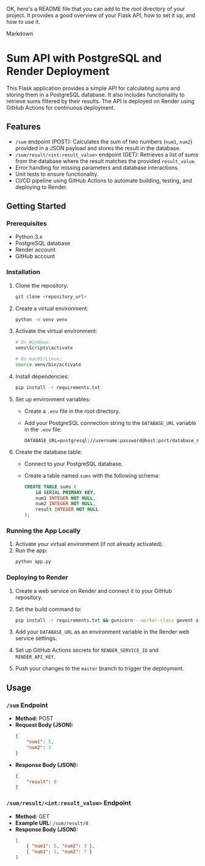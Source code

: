 OK, here's a README file that you can add to the root directory of your project. It provides a good overview of your Flask API, how to set it up, and how to use it.

Markdown
# Sum API with PostgreSQL and Render Deployment

This Flask application provides a simple API for calculating sums and storing them in a PostgreSQL database. It also includes functionality to retrieve sums filtered by their results. The API is deployed on Render using GitHub Actions for continuous deployment.

## Features

*   `/sum` endpoint (POST): Calculates the sum of two numbers (`num1`, `num2`) provided in a JSON payload and stores the result in the database.
*   `/sum/result/<int:result_value>` endpoint (GET): Retrieves a list of sums from the database where the result matches the provided `result_value`.
*   Error handling for missing parameters and database interactions.
*   Unit tests to ensure functionality.
*   CI/CD pipeline using GitHub Actions to automate building, testing, and deploying to Render.

## Getting Started

### Prerequisites

*   Python 3.x
*   PostgreSQL database
*   Render account
*   GitHub account

### Installation

1.  Clone the repository:
    ```bash
    git clone <repository_url>
    ```

2.  Create a virtual environment:
    ```bash
    python -m venv venv
    ```

3.  Activate the virtual environment:   

    ```bash
    # On Windows:
    venv\Scripts\activate

    # On macOS/Linux:
    source venv/bin/activate
    ```

4.  Install dependencies:
    ```bash
    pip install -r requirements.txt   

    ```

5.  Set up environment variables:
    *   Create a `.env` file in the root directory.
    *   Add your PostgreSQL connection string to the `DATABASE_URL` variable in the `.env` file:

        ```
        DATABASE_URL=postgresql://username:password@host:port/database_name
        ```

6.  Create the database table:
    *   Connect to your PostgreSQL database.
    *   Create a table named `sums` with the following schema:

        ```sql
        CREATE TABLE sums (
            id SERIAL PRIMARY KEY,
            num1 INTEGER NOT NULL,
            num2 INTEGER NOT NULL,
            result INTEGER NOT NULL
        );
        ```

### Running the App Locally

1.  Activate your virtual environment (if not already activated).
2.  Run the app:
    ```bash
    python app.py
    ```

### Deploying to Render

1.  Create a web service on Render and connect it to your GitHub repository.
2.  Set the build command to:

    ```bash
    pip install -r requirements.txt && gunicorn --worker-class gevent app:app
    ```

3.  Add your `DATABASE_URL` as an environment variable in the Render web service settings.
4.  Set up GitHub Actions secrets for `RENDER_SERVICE_ID` and `RENDER_API_KEY`.
5.  Push your changes to the `master` branch to trigger the deployment.

## Usage

### `/sum` Endpoint

*   **Method:** POST
*   **Request Body (JSON):**
    ```json
    {
        "num1": 5,
        "num2": 3
    }
    ```
*   **Response Body (JSON):**
    ```json
    {
        "result": 8
    }
    ```

### `/sum/result/<int:result_value>` Endpoint

*   **Method:** GET
*   **Example URL:** `/sum/result/8`
*   **Response Body (JSON):**
    ```json
    [
        { "num1": 5, "num2": 3 },
        { "num1": 1, "num2": 7 }
    ]
    ```







